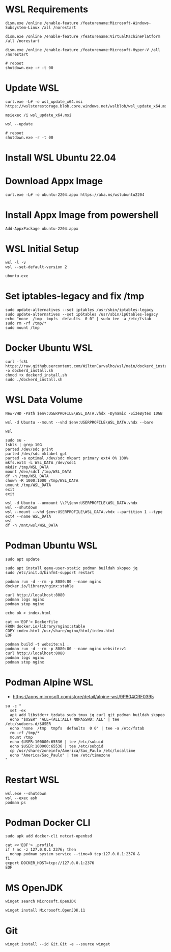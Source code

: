 # WSL Requirements
```
dism.exe /online /enable-feature /featurename:Microsoft-Windows-Subsystem-Linux /all /norestart
```
```
dism.exe /online /enable-feature /featurename:VirtualMachinePlatform /all /norestart
```
```
dism.exe /online /enable-feature /featurename:Microsoft-Hyper-V /all /norestart
```
```
# reboot
shutdown.exe -r -t 00
```
# Update WSL
```
curl.exe -L# -o wsl_update_x64.msi https://wslstorestorage.blob.core.windows.net/wslblob/wsl_update_x64.msi
```
```
msiexec /i wsl_update_x64.msi
```
```
wsl --update
```
```
# reboot
shutdown.exe -r -t 00
```
# Install WSL Ubuntu 22.04
# Download Appx Image
```
curl.exe -L# -o ubuntu-2204.appx https://aka.ms/wslubuntu2204
```
# Install Appx Image  from powershell
```
Add-AppxPackage ubuntu-2204.appx
```

# WSL Initial Setup
```
wsl -l -v
wsl --set-default-version 2

ubuntu.exe

```
# Set iptables-legacy and fix /tmp
```
sudo update-alternatives --set iptables /usr/sbin/iptables-legacy
sudo update-alternatives --set ip6tables /usr/sbin/ip6tables-legacy
echo "none  /tmp  tmpfs  defaults  0 0" | sudo tee -a /etc/fstab
sudo rm -rf /tmp/*
sudo mount /tmp
```
# Docker Ubuntu WSL
```
curl -fsSL https://raw.githubusercontent.com/WiltonCarvalho/wsl/main/dockerd_install.sh -o dockerd_install.sh
chmod +x dockerd_install.sh
sudo ./dockerd_install.sh
```
# WSL Data Volume
```
New-VHD -Path $env:USERPROFILE\WSL_DATA.vhdx -Dynamic -SizeBytes 10GB

wsl -d Ubuntu --mount --vhd $env:USERPROFILE\WSL_DATA.vhdx --bare

wsl

sudo su -
lsblk | grep 10G
parted /dev/sdc print
parted /dev/sdc mklabel gpt
parted -a optimal /dev/sdc mkpart primary ext4 0% 100%
mkfs.ext4 -L WSL_DATA /dev/sdc1
mkdir /tmp/WSL_DATA
mount /dev/sdc1 /tmp/WSL_DATA
df -h /tmp/WSL_DATA
chown -R 1000:1000 /tmp/WSL_DATA
umount /tmp/WSL_DATA
exit
exit

wsl -d Ubuntu --unmount \\?\$env:USERPROFILE\WSL_DATA.vhdx
wsl --shutdown
wsl --mount --vhd $env:USERPROFILE\WSL_DATA.vhdx --partition 1 --type ext4 --name WSL_DATA
wsl
df -h /mnt/wsl/WSL_DATA
```
# Podman Ubuntu WSL
```
sudo apt update
```
```
sudo apt install qemu-user-static podman buildah skopeo jq
sudo /etc/init.d/binfmt-support restart
```
```
podman run -d --rm -p 8080:80 --name nginx docker.io/library/nginx:stable
```
```
curl http://localhost:8080
podman logs nginx
podman stop nginx
```
```
echo ok > index.html

cat <<'EOF'> Dockerfile
FROM docker.io/library/nginx:stable
COPY index.html /usr/share/nginx/html/index.html
EOF
```
```
podman build -t website:v1 .
podman run -d --rm -p 8080:80 --name nginx website:v1
curl http://localhost:8080
podman logs nginx
podman stop nginx
```
# Podman Alpine WSL
- https://apps.microsoft.com/store/detail/alpine-wsl/9P804CRF0395
```
su -c "
  set -ex
  apk add libstdc++ tzdata sudo tmux jq curl git podman buildah skopeo
  echo "$USER" 'ALL=(ALL:ALL) NOPASSWD: ALL' | tee /etc/sudoers.d/$USER
  echo 'none  /tmp  tmpfs  defaults  0 0' | tee -a /etc/fstab
  rm -rf /tmp/*
  mount /tmp
  echo $USER:100000:65536 | tee /etc/subuid
  echo $USER:100000:65536 | tee /etc/subgid
  cp /usr/share/zoneinfo/America/Sao_Paulo /etc/localtime
  echo "America/Sao_Paulo" | tee /etc/timezone
"
```
# Restart WSL
```
wsl.exe --shutdown
wsl --exec ash
podman ps
```
# Podman Docker CLI
```
sudo apk add docker-cli netcat-openbsd

cat <<'EOF'> .profile
if ! nc -z 127.0.0.1 2376; then
  nohup podman system service --time=0 tcp:127.0.0.1:2376 &
fi
export DOCKER_HOST=tcp://127.0.0.1:2376
EOF
```
# MS OpenJDK
```
winget search Microsoft.OpenJDK
```
```
winget install Microsoft.OpenJDK.11
```
# Git
```
winget install --id Git.Git -e --source winget
```
